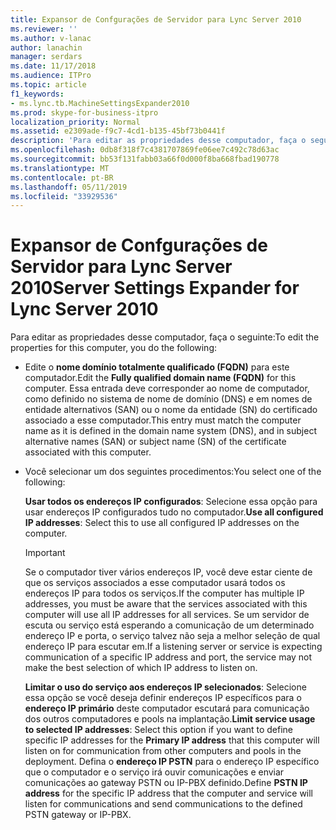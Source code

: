 ```yaml
---
title: Expansor de Confgurações de Servidor para Lync Server 2010
ms.reviewer: ''
ms.author: v-lanac
author: lanachin
manager: serdars
ms.date: 11/17/2018
ms.audience: ITPro
ms.topic: article
f1_keywords:
- ms.lync.tb.MachineSettingsExpander2010
ms.prod: skype-for-business-itpro
localization_priority: Normal
ms.assetid: e2309ade-f9c7-4cd1-b135-45bf73b0441f
description: 'Para editar as propriedades desse computador, faça o seguinte:'
ms.openlocfilehash: 0db8f318f7c4381707869fe06ee7c492c78d63ac
ms.sourcegitcommit: bb53f131fabb03a66f0d000f8ba668fbad190778
ms.translationtype: MT
ms.contentlocale: pt-BR
ms.lasthandoff: 05/11/2019
ms.locfileid: "33929536"
---
```

# <a name="server-settings-expander-for-lync-server-2010"></a><span data-ttu-id="d706e-103">Expansor de Confgurações de Servidor para Lync Server 2010</span><span class="sxs-lookup"><span data-stu-id="d706e-103">Server Settings Expander for Lync Server 2010</span></span>
 
<span data-ttu-id="d706e-104">Para editar as propriedades desse computador, faça o seguinte:</span><span class="sxs-lookup"><span data-stu-id="d706e-104">To edit the properties for this computer, you do the following:</span></span>
  
- <span data-ttu-id="d706e-105">Edite o **nome domínio totalmente qualificado (FQDN)** para este computador.</span><span class="sxs-lookup"><span data-stu-id="d706e-105">Edit the **Fully qualified domain name (FQDN)** for this computer.</span></span> <span data-ttu-id="d706e-106">Essa entrada deve corresponder ao nome de computador, como definido no sistema de nome de domínio (DNS) e em nomes de entidade alternativos (SAN) ou o nome da entidade (SN) do certificado associado a esse computador.</span><span class="sxs-lookup"><span data-stu-id="d706e-106">This entry must match the computer name as it is defined in the domain name system (DNS), and in subject alternative names (SAN) or subject name (SN) of the certificate associated with this computer.</span></span>
    
- <span data-ttu-id="d706e-107">Você selecionar um dos seguintes procedimentos:</span><span class="sxs-lookup"><span data-stu-id="d706e-107">You select one of the following:</span></span>
    
    <span data-ttu-id="d706e-108">**Usar todos os endereços IP configurados**: Selecione essa opção para usar endereços IP configurados tudo no computador.</span><span class="sxs-lookup"><span data-stu-id="d706e-108">**Use all configured IP addresses**: Select this to use all configured IP addresses on the computer.</span></span>
    
    > [!IMPORTANT]
    > <span data-ttu-id="d706e-109">Se o computador tiver vários endereços IP, você deve estar ciente de que os serviços associados a esse computador usará todos os endereços IP para todos os serviços.</span><span class="sxs-lookup"><span data-stu-id="d706e-109">If the computer has multiple IP addresses, you must be aware that the services associated with this computer will use all IP addresses for all services.</span></span> <span data-ttu-id="d706e-110">Se um servidor de escuta ou serviço está esperando a comunicação de um determinado endereço IP e porta, o serviço talvez não seja a melhor seleção de qual endereço IP para escutar em.</span><span class="sxs-lookup"><span data-stu-id="d706e-110">If a listening server or service is expecting communication of a specific IP address and port, the service may not make the best selection of which IP address to listen on.</span></span> 
  
    <span data-ttu-id="d706e-111">**Limitar o uso do serviço aos endereços IP selecionados**: Selecione essa opção se você deseja definir endereços IP específicos para o **endereço IP primário** deste computador escutará para comunicação dos outros computadores e pools na implantação.</span><span class="sxs-lookup"><span data-stu-id="d706e-111">**Limit service usage to selected IP addresses**: Select this option if you want to define specific IP addresses for the **Primary IP address** that this computer will listen on for communication from other computers and pools in the deployment.</span></span> <span data-ttu-id="d706e-112">Defina o **endereço IP PSTN** para o endereço IP específico que o computador e o serviço irá ouvir comunicações e enviar comunicações ao gateway PSTN ou IP-PBX definido.</span><span class="sxs-lookup"><span data-stu-id="d706e-112">Define **PSTN IP address** for the specific IP address that the computer and service will listen for communications and send communications to the defined PSTN gateway or IP-PBX.</span></span>
    

